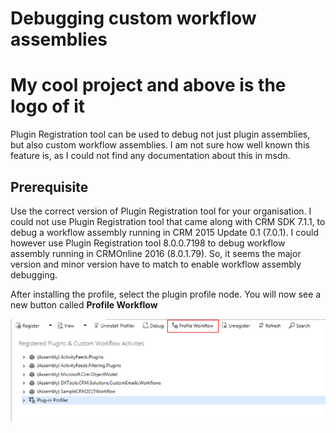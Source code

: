 # Debugging custom workflow assemblies


# My cool project and above is the logo of it

Plugin Registration tool can be used to debug not just plugin assemblies, but also custom workflow assemblies. I am not sure how well known this feature is, as I could not find any documentation about this in msdn.

## Prerequisite

Use the correct version of Plugin Registration tool for your organisation. I could not use Plugin Registration tool that came along with CRM SDK 7.1.1, to debug a workflow assembly running in CRM 2015 Update 0.1 (7.0.1). I could however use Plugin Registration tool 8.0.0.7198 to debug workflow assembly running in CRMOnline 2016 (8.0.1.79). So, it seems the major version and minor version have to match to enable workflow assembly debugging.

After installing the profile, select the plugin profile node. You will now see a new button called **Profile Workflow**

<img src="/Images/workflow-profile-button.png" alt="My cool logo"/>


